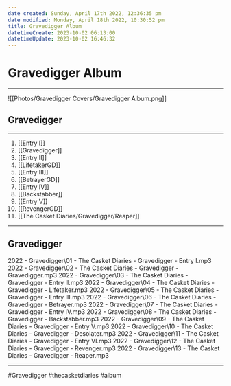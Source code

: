 ```yaml
---
date created: Sunday, April 17th 2022, 12:36:35 pm
date modified: Monday, April 18th 2022, 10:30:52 pm
title: Gravedigger Album
datetimeCreate: 2023-10-02 06:13:00
datetimeUpdate: 2023-10-02 16:46:32
---
```

# Gravedigger Album

---

![[Photos/Gravedigger Covers/Gravedigger Album.png]]

## Gravedigger

---


  1. [[Entry I]]
  2. [[Gravedigger]]
  3. [[Entry II]]
  4. [[LifetakerGD]]
  5. [[Entry III]]
  6. [[BetrayerGD]]
  7. [[Entry IV]]
  8. [[Backstabber]]
  9. [[Entry V]]
10. [[RevengerGD]]
11. [[The Casket Diaries/Gravedigger/Reaper]]

---

## Gravedigger

2022 - Gravedigger\01 - The Casket Diaries - Gravedigger - Entry I.mp3
2022 - Gravedigger\02 - The Casket Diaries - Gravedigger - Gravedigger.mp3
2022 - Gravedigger\03 - The Casket Diaries - Gravedigger - Entry II.mp3
2022 - Gravedigger\04 - The Casket Diaries - Gravedigger - Lifetaker.mp3
2022 - Gravedigger\05 - The Casket Diaries - Gravedigger - Entry III.mp3
2022 - Gravedigger\06 - The Casket Diaries - Gravedigger - Betrayer.mp3
2022 - Gravedigger\07 - The Casket Diaries - Gravedigger - Entry IV.mp3
2022 - Gravedigger\08 - The Casket Diaries - Gravedigger - Backstabber.mp3
2022 - Gravedigger\09 - The Casket Diaries - Gravedigger - Entry V.mp3
2022 - Gravedigger\10 - The Casket Diaries - Gravedigger - Desolater.mp3
2022 - Gravedigger\11 - The Casket Diaries - Gravedigger - Entry VI.mp3
2022 - Gravedigger\12 - The Casket Diaries - Gravedigger - Revenger.mp3
2022 - Gravedigger\13 - The Casket Diaries - Gravedigger - Reaper.mp3

---

#Gravedigger #thecasketdiaries  #album

